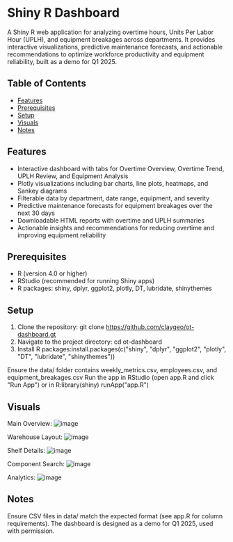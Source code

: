 # Shiny R Dashboard

A Shiny R web application for analyzing overtime hours, Units Per Labor Hour (UPLH), and equipment breakages across departments. It provides interactive visualizations, predictive maintenance forecasts, and actionable recommendations to optimize workforce productivity and equipment reliability, built as a demo for Q1 2025.

## Table of Contents 
- [Features](#features)
- [Prerequisites](#prerequisites)
- [Setup](#setup)
- [Visuals](#visuals)
- [Notes](#notes)

## Features

- Interactive dashboard with tabs for Overtime Overview, Overtime Trend, UPLH Review, and Equipment Analysis
- Plotly visualizations including bar charts, line plots, heatmaps, and Sankey diagrams
- Filterable data by department, date range, equipment, and severity
- Predictive maintenance forecasts for equipment breakages over the next 30 days
- Downloadable HTML reports with overtime and UPLH summaries
- Actionable insights and recommendations for reducing overtime and improving equipment reliability

## Prerequisites

- R (version 4.0 or higher)
- RStudio (recommended for running Shiny apps)
- R packages: shiny, dplyr, ggplot2, plotly, DT, lubridate, shinythemes

## Setup

1. Clone the repository: git clone https://github.com/claygeo/ot-dashboard.gt
2. Navigate to the project directory: cd ot-dashboard
3. Install R packages:install.packages(c("shiny", "dplyr", "ggplot2", "plotly", "DT", "lubridate", "shinythemes"))


Ensure the data/ folder contains weekly_metrics.csv, employees.csv, and equipment_breakages.csv
Run the app in RStudio (open app.R and click "Run App") or in R:library(shiny)
runApp("app.R")

## Visuals

Main Overview: 
![image](https://github.com/user-attachments/assets/13df857e-cb03-48ac-9bc7-36cc0b9df8db)

Warehouse Layout:
![image](https://github.com/user-attachments/assets/f3853354-48c3-4bc4-a7da-33a4ddfca6e8)

Shelf Details:
![image](https://github.com/user-attachments/assets/42997d84-ca4d-42a7-a4a0-6ca127e8966a)

Component Search: 
![image](https://github.com/user-attachments/assets/7c1c6b21-7103-408e-9b81-31c1dc622590)

Analytics:
![image](https://github.com/user-attachments/assets/58c69b3c-f3ef-4fd0-a26f-67dd3163eb20)

## Notes

Ensure CSV files in data/ match the expected format (see app.R for column requirements).
The dashboard is designed as a demo for Q1 2025, used with permission.

